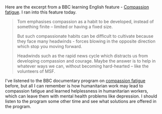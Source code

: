 Here are the excerpt from a BBC learning English feature - [Compassion fatigue](https://www.bbc.co.uk/learningenglish/english/features/6-minute-english/ep-210527). I ran into this feature today. 

> Tom emphasises compassion as a habit to be developed, instead of something finite – limited or having a fixed size. 
>
> But such compassionate habits can be difficult to cultivate because they face many headwinds - forces blowing in the opposite direction which stop you moving forward. 
>
> Headwinds such as the rapid news cycle which distracts us from developing compassion and courage. Maybe the answer is to help in whatever ways we can, without becoming hard-hearted – like the volunteers of MSF. 

I've listened to the BBC documentary program on [compassion fatigue](https://www.bbc.co.uk/programmes/w3ct1gv6) before, but all I can remember is how humanitarian work may lead to compassion fatigue and learned helplessness in humanitarian workers, which can leave them with mental health problems like depression. I should listen to the program some other time and see what solutions are offered in the program. 
